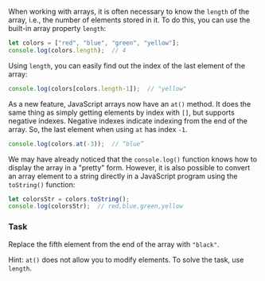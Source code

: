 When working with arrays, it is often necessary to know the `length` of the array, i.e., the number of elements stored in it. To do this, you can use the built-in array property `length`:
```javascript
let colors = ["red", "blue", "green", "yellow"];
console.log(colors.length);  // 4
```

Using `length`, you can easily find out the index of the last element of the array:
```javascript
console.log(colors[colors.length-1]);  // "yellow"
```

As a new feature, JavaScript arrays now have an `at()` method. It does the same thing as simply getting elements by index with `[]`, but supports negative indexes. 
Negative indexes indicate indexing from the end of the array. So, the last element when using `at` has index `-1`.
```javascript
console.log(colors.at(-3));  // “blue”
```

We may have already noticed that the `console.log()` function knows how to display the array in a "pretty" form.
However, it is also possible to convert an array element to a string directly in a JavaScript program using the `toString()` function:
```javascript
let colorsStr = colors.toString();
console.log(colorsStr);  // red,blue,green,yellow
```

### Task
Replace the fifth element from the end of the array with `"black"`.

<div class="hint">
  Hint: <code>at()</code> does not allow you to modify elements. To solve the task, use <code>length</code>.
</div>




